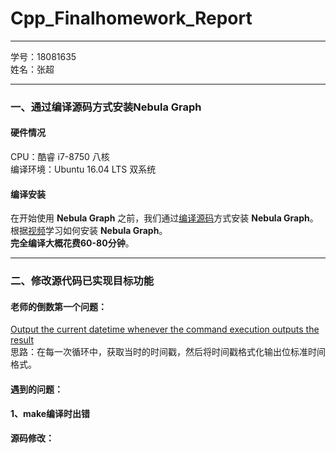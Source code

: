 # Cpp_Finalhomework_Report  
---  
学号：18081635  
姓名：张超  

---  
### 一、通过编译源码方式安装Nebula Graph  
#### 硬件情况  
CPU：酷睿  i7-8750 八核  
编译环境：Ubuntu 16.04 LTS 双系统
#### 编译安装  
在开始使用 **Nebula Graph** 之前，我们通过[编译源码](https://github.com/vesoft-inc/nebula/blob/master/docs/manual-EN/3.build-develop-and-administration/1.build/1.build-source-code.md)方式安装 **Nebula Graph**。根据[视频](https://space.bilibili.com/472621355)学习如何安装 **Nebula Graph**。  
**完全编译大概花费60-80分钟**。  

---  
### 二、修改源代码已实现目标功能
#### 老师的倒数第一个问题：  
[Output the current datetime whenever the command execution outputs the result](https://github.com/vesoft-inc/nebula/issues/1518)  
思路：在每一次循环中，获取当时的时间戳，然后将时间戳格式化输出位标准时间格式。  
#### 遇到的问题：  
**1、make编译时出错**  
#### 源码修改：

